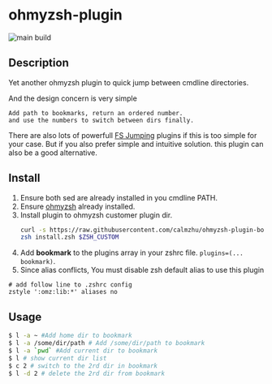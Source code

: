 # ohmyzsh-plugin

![main build](https://github.com/calmzhu/ohmyzsh-plugin-bookmark/actions/workflows/build.yml/badge.svg?branch=main)

## Description

Yet another ohmyzsh plugin to quick jump between cmdline directories.

And the design concern is very simple 

    Add path to bookmarks, return an ordered number.
    and use the numbers to switch between dirs finally.

There are also lots of powerfull [FS Jumping](https://github.com/ohmyzsh/ohmyzsh/wiki/Plugins-Overview#fs-jumping) plugins if this is too simple for your case.
But if you also prefer simple and intuitive solution. this plugin can also be a good alternative.


## Install
1. Ensure both sed are already installed in you cmdline PATH.
1. Ensure [ohmyzsh](https://github.com/ohmyzsh/ohmyzsh) already installed.
1. Install plugin to ohmyzsh customer plugin dir.
    ```zsh
    curl -s https://raw.githubusercontent.com/calmzhu/ohmyzsh-plugin-bookmark/main/install.zsh >install.zsh
    zsh install.zsh $ZSH_CUSTOM
    ```
1. Add **bookmark** to the plugins array in your zshrc file.
    `plugins=(... bookmark)`.
1. Since alias conflicts, You must disable zsh default alias to use this plugin
```
# add follow line to .zshrc config
zstyle ':omz:lib:*' aliases no
```
## Usage

```bash
$ l -a ~ #Add home dir to bookmark
$ l -a /some/dir/path # Add /some/dir/path to bookmark
$ l -a `pwd` #Add current dir to bookmark
$ l # show current dir list
$ c 2 # switch to the 2rd dir in bookmark
$ l -d 2 # delete the 2rd dir from bookmark

```


